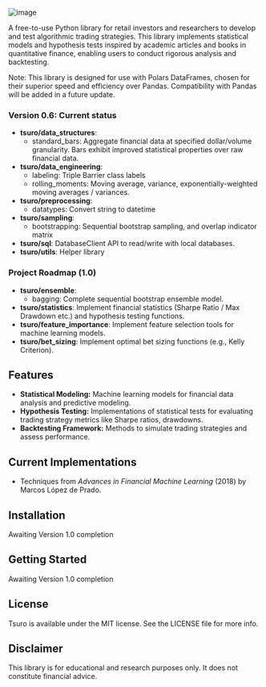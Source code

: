 ![image](https://github.com/user-attachments/assets/98f80054-9185-4658-ae6a-9bd0ca2615ea)

A free-to-use Python library for retail investors and researchers to develop and test algorithmic trading strategies. This library implements statistical models and hypothesis tests inspired by academic articles and books in quantitative finance, enabling users to conduct rigorous analysis and backtesting. 

Note: This library is designed for use with Polars DataFrames, chosen for their superior speed and efficiency over Pandas. Compatibility with Pandas will be added in a future update.

### Version 0.6: Current status
- **tsuro/data_structures**:
  - standard_bars: Aggregate financial data at specified dollar/volume granularity. Bars exhibit improved statistical properties over raw financial data.
- **tsuro/data_engineering**:
  - labeling: Triple Barrier class labels
  - rolling_moments: Moving average, variance, exponentially-weighted moving averages / variances.
- **tsuro/preprocessing**:
  - datatypes: Convert string to datetime
- **tsuro/sampling**:
  - bootstrapping: Sequential bootstrap sampling, and overlap indicator matrix
- **tsuro/sql**: DatabaseClient API to read/write with local databases.
- **tsuro/utils**: Helper library

### Project Roadmap (1.0)
- **tsuro/ensemble**:
  - bagging: Complete sequential bootstrap ensemble model.
- **tsuro/statistics**: Implement financial statistics (Sharpe Ratio / Max Drawdown etc.) and hypothesis testing functions.
- **tsuro/feature_importance**: Implement feature selection tools for machine learning models.
- **tsuro/bet_sizing**: Implement optimal bet sizing functions (e.g., Kelly Criterion).

## Features
<ul>
  <li>
    <b>Statistical Modeling:</b> Machine learning models for financial data analysis and predictive modeling.
  </li>
  <li>
    <b>Hypothesis Testing:</b> Implementations of statistical tests for evaluating trading strategy metrics like Sharpe ratios, drawdowns.
  </li>
  <li>
    <b>Backtesting Framework:</b> Methods to simulate trading strategies and assess performance.
  </li>
</ul>

## Current Implementations
<ul>
  <li>
    Techniques from <i>Advances in Financial Machine Learning</i> (2018) by Marcos López de Prado.
  </li>
</ul>

## Installation

Awaiting Version 1.0 completion

## Getting Started

Awaiting Version 1.0 completion

## License
Tsuro is available under the MIT license. See the LICENSE file for more info.
## Disclaimer

This library is for educational and research purposes only. It does not constitute financial advice.




